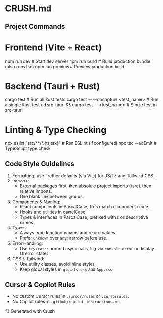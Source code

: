 # CRUSH.md

## Project Commands

# Frontend (Vite + React)
npm run dev             # Start dev server
npm run build           # Build production bundle (also runs tsc)
npm run preview         # Preview production build

# Backend (Tauri + Rust)
cargo test              # Run all Rust tests
cargo test -- --nocapture <test_name>  # Run a single Rust test
cd src-tauri && cargo test -- <test_name>  # Single test in src-tauri

# Linting & Type Checking
npx eslint "src/**/*.{ts,tsx}"   # Run ESLint (if configured)
npx tsc --noEmit                   # TypeScript type check

## Code Style Guidelines

1. Formatting: use Prettier defaults (via Vite) for JS/TS and Tailwind CSS.
2. Imports:
   - External packages first, then absolute project imports (/src), then relative imports.
   - One blank line between groups.
3. Components & Naming:
   - React components in PascalCase, files match component name.
   - Hooks and utilities in camelCase.
   - Types & interfaces in PascalCase, prefixed with `I` or descriptive names.
4. Types:
   - Always type function params and return values.
   - Prefer `unknown` over `any`; narrow before use.
5. Error Handling:
   - Use `try/catch` around async calls, log via `console.error` or display UI error states.
6. CSS & Tailwind:
   - Use utility classes, avoid inline styles.
   - Keep global styles in `globals.css` and `App.css`.

## Cursor & Copilot Rules

- No custom Cursor rules in `.cursor/rules` or `.cursorrules`.
- No Copilot rules in `.github/copilot-instructions.md`.

💘 Generated with Crush